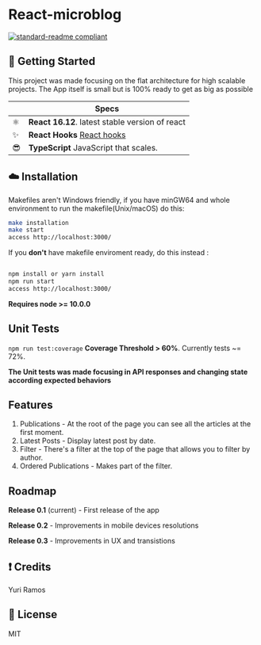 # React-microblog

[![standard-readme compliant](https://img.shields.io/badge/readme%20style-standard-brightgreen.svg?style=flat-square)](https://github.com/RichardLitt/standard-readme)

## :octopus: Getting Started

This project was made focusing on the flat architecture for high scalable projects. The App itself is small but is 100% ready to get as big as possible


|     | Specs                                                                                                                            |
| --- | -------------------------------------------------------------------------------------------------------------------------------- |
| ⚛️  | **React 16.12**. latest stable version of react                                                                                  |
| ✨  | **React Hooks** [React hooks](https://reactjs.org/docs/hooks-intro.html)                                                         |
| 😎  | **TypeScript** JavaScript that scales.                                                                                           |

## :cloud: Installation

Makefiles aren't Windows friendly, if you have minGW64 and whole environment to run the makefile(Unix/macOS) do this:

```sh
make installation
make start
access http://localhost:3000/
```

If you **don't** have makefile enviroment ready, do this instead :

```sh

npm install or yarn install
npm run start
access http://localhost:3000/
```

**Requires node >= 10.0.0**


## Unit Tests

`npm run test:coverage` **Coverage Threshold > 60%**. Currently tests ~= 72%.

**The Unit tests was made focusing in API responses and changing state according expected behaviors**

## Features

1. Publications - At the root of the page you can see all the articles at the first moment.
2. Latest Posts - Display latest post by date.
3. Filter - There's a filter at the top of the page that allows you to filter by author.
4. Ordered Publications - Makes part of the filter.

## Roadmap

**Release 0.1** (current) - First release of the app

**Release 0.2** - Improvements in mobile devices resolutions

**Release 0.3** - Improvements in UX and transistions

## :exclamation: Credits

Yuri Ramos

## :scroll: License

MIT
